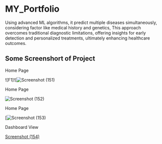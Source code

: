 ﻿# MY_Portfolio
Using advanced ML algorithms, it predict multiple diseases simultaneously, considering factor like medical history and genetics, This approach overcomes traditional diagnostic limitations, offering insights for early detection and personalized treatments, ultimately enhancing healthcare outcomes.
<h2>Some Screenshort of Project</h2>
<p>Home Page</p>

![F1]![![Screenshot (151)](https://github.com/SwaroopArya65/MY_Portfolio/assets/113222829/d7e9e9c4-28df-448a-b1a1-d68cf5ba353f)


<p>Home Page</p>

![Screenshot (152)](https://github.com/SwaroopArya65/MY_Portfolio/assets/113222829/44bf3ec5-a854-4593-ba6d-6e5a260031e2)


<p>Home Page</p>

[![Screenshot (153)](https://github.com/SwaroopArya65/MY_Portfolio/assets/113222829/9ede7595-bd98-4ed9-a005-e3f84c4496ea)


<p>Dashboard View</p>

[Screenshot (154)](https://github.com/SwaroopArya65/MY_Portfolio/assets/113222829/c24f1027-5183-4365-99c5-b9afe5426c78)

